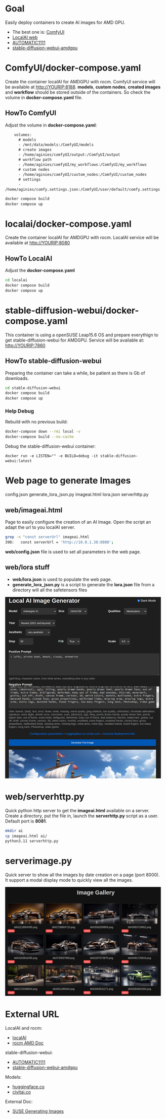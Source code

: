 # Goal

Easily deploy containers to create AI images for AMD GPU.

- The best one is: [ComfyUI](https://www.comfy.org/)
- [LocalAI web](https://github.com/mudler/LocalAI)
- [AUTOMATIC1111](https://github.com/AUTOMATIC1111/stable-diffusion-webui)
- [stable-diffusion-webui-amdgpu](https://github.com/lshqqytiger/stable-diffusion-webui-amdgpu.git)

# ComfyUI/docker-compose.yaml

Create the container localAI for AMDGPU with rocm.
ComfyUI service will be available at [http://YOURIP:8188](http://YOURIP:8188).
**models**, **custom nodes**, **created images** and **workflow** should be stored
outside of the containers. So check the volume in **docker-compose.yaml** file.

## HowTo ComfyUI

Adjust the volume in **docker-compose.yaml**:
```docker
    volumes:
      # models
      - /mnt/data/models:/ComfyUI/models
      # create images
      - /home/aginies/comfyUI/output:/ComfyUI/output
      # workflow path
      - /home/aginies/comfyUI/my_workflows:/ComfyUI/my_workflows
      # custom nodes
      - /home/aginies/comfyUI/custom_nodes:/ComfyUI/custom_nodes
      # settings
      - /home/aginies/comfy.settings.json:/ComfyUI/user/default/comfy.settings.json
```

```bash
docker compose build
docker compose up
```

# localai/docker-compose.yaml

Create the container localAI for AMDGPU with rocm.
LocalAI service will be available at [http://YOURIP:8080](http://YOURIP:8080)

## HowTo LocalAI

Adjust the **docker-compose.yaml**

```bash
cd localai
docker compose build
docker compose up
```



# stable-diffusion-webui/docker-compose.yaml

This container is using a openSUSE Leap15.6 OS and prepare everythign to get stable-diffusion-webui for AMDGPU. Service will be available at: [http://YOURIP:7860](http://YOURIP:7860)

## HowTo stable-diffusion-webui

Preparing the container can take a while, be patient as there is Gb of downloads.

```bash
cd stable-diffusion-webui
docker compose build
docker compose up
```

### Help Debug

Rebuild with no previous build:
```bash
docker-compose down --rmi local -v
docker-compose build --no-cache
```

Debug the stable-diffusion-webui container:
```
docker run -e LISTEN="" -e BUILD=debug -it stable-diffusion-webui:latest
```

# Web page to generate Images

config.json  generate_lora_json.py  imageai.html  lora.json  serverhttp.py

## web/imageai.html

Page to easily configure the creation of an AI Image.
Open the script an adapt the url to you localAI server.

```bash
grep -n "const serverUrl" imageai.html 
398:   const serverUrl = 'http://10.0.1.38:8080';
```

**web/config.json** file is used to set all parameters in the web page.

## web/lora stuff

- **web/lora.json** is used to populate the web page.
- **generate_lora_json.py** is a script to generate the **lora.json** file from a directory will all the safetensors files

![image](https://github.com/aginies/ai/blob/774865c449736b9cef8f41f49cb5a3734fc5d060/images/imageai.jpg)


# web/serverhttp.py

Quick python http server to get the **imageai.html** available on a server.
Create a directory, put the file in, launch the **serverhttp.py** script as a user.
Default port is **8081**.

```bash
mkdir ai
cp imageai.html ai/
python3.11 serverhttp.py
```

# serverimage.py

Quick server to show all the images by date creation on a page (port 8000). It support a modal display mode to quickly view all the images.

![image](https://github.com/aginies/ai/blob/c153a4708663c8cf66662107e2111da04ff7071e/images/serverimage.jpg)

# External URL

LocalAI and rocm:
- [localAI](https://localai.io/)
- [rocm AMD Doc](https://rocm.docs.amd.com/en/docs-6.2.4/index.html)

stable-diffusion-webui:
- [AUTOMATIC1111](https://github.com/AUTOMATIC1111/stable-diffusion-webui)
- [stable-diffusion-webui-amdgpu](https://github.com/lshqqytiger/stable-diffusion-webui-amdgpu.git)

Models:
- [huggingface.co](https://huggingface.co/models?pipeline_tag=text-to-image&sort=trending)
- [civitai.co](https://civitai.com/models)

External Doc:
- [SUSE Generating Images](https://www.suse.com/c/generating-images-with-localai-using-a-gpu/)
